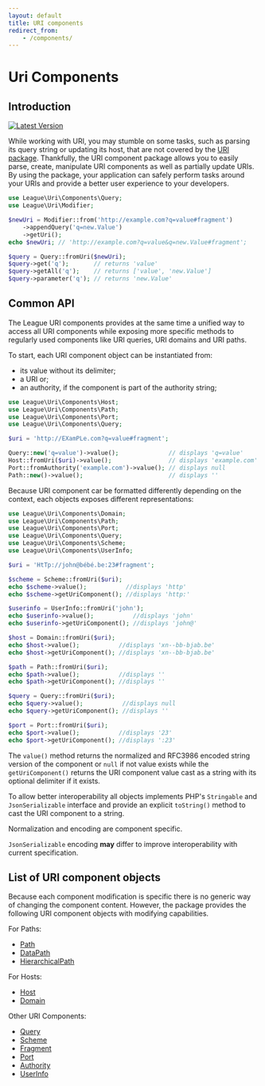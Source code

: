 ```yaml
---
layout: default
title: URI components
redirect_from:
    - /components/
---
```


Uri Components
=======

## Introduction

[![Latest Version](https://img.shields.io/github/release/thephpleague/uri-components.svg?style=flat-square)](https://github.com/thephpleague/uri-components/releases)

While working with URI, you may stumble on some tasks, such as parsing its query string or updating its host,
that are not covered by the [URI package](/uri/7.0/).
Thankfully, the URI component package allows you to easily parse, create, manipulate URI components as well as partially
update URIs. By using the package, your application can safely perform tasks around your URIs and provide a better 
user experience to your developers.

~~~php
use League\Uri\Components\Query;
use League\Uri\Modifier;

$newUri = Modifier::from('http://example.com?q=value#fragment')
    ->appendQuery('q=new.Value')
    ->getUri();
echo $newUri; // 'http://example.com?q=value&q=new.Value#fragment';

$query = Query::fromUri($newUri);
$query->get('q');       // returns 'value'
$query->getAll('q');    // returns ['value', 'new.Value']
$query->parameter('q'); // returns 'new.Value'
~~~

## Common API

The League URI components provides at the same time a unified way to access all URI
components while exposing more specific methods to regularly used components like 
URI queries, URI domains and URI paths.

To start, each URI component object can be instantiated from:

- its value without its delimiter;
- a URI or;
- an authority, if the component is part of the authority string;

~~~php
use League\Uri\Components\Host;
use League\Uri\Components\Path;
use League\Uri\Components\Port;
use League\Uri\Components\Query;

$uri = 'http://EXamPLe.com?q=value#fragment';

Query::new('q=value')->value();              // displays 'q=value'
Host::fromUri($uri)->value();                // displays 'example.com'
Port::fromAuthority('example.com')->value(); // displays null
Path::new()->value();                        // displays ''
~~~ 

Because URI component car be formatted differently depending on the context, each objects exposes
different representations:

~~~php
use League\Uri\Components\Domain;
use League\Uri\Components\Path;
use League\Uri\Components\Port;
use League\Uri\Components\Query;
use League\Uri\Components\Scheme;
use League\Uri\Components\UserInfo;

$uri = 'HtTp://john@bébé.be:23#fragment';

$scheme = Scheme::fromUri($uri);
echo $scheme->value();           //displays 'http'
echo $scheme->getUriComponent(); //displays 'http:'

$userinfo = UserInfo::fromUri('john');
echo $userinfo->value();           //displays 'john'
echo $userinfo->getUriComponent(); //displays 'john@'

$host = Domain::fromUri($uri);
echo $host->value();           //displays 'xn--bb-bjab.be'
echo $host->getUriComponent(); //displays 'xn--bb-bjab.be'

$path = Path::fromUri($uri);
echo $path->value();           //displays ''
echo $path->getUriComponent(); //displays ''

$query = Query::fromUri($uri);
echo $query->value();           //displays null
echo $query->getUriComponent(); //displays ''

$port = Port::fromUri($uri);
echo $port->value();           //displays '23'
echo $port->getUriComponent(); //displays ':23'
~~~

The `value()` method returns the normalized and RFC3986 encoded string version of the component or `null` if not value exists
while the `getUriComponent()` returns the URI component value cast as a string with its optional delimiter if it exists.

To allow better interoperability all objects implements PHP's `Stringable` and `JsonSerializable` interface and provide
an explicit `toString()` method to cast the URI component to a string.

<p class="message-notice">Normalization and encoding are component specific.</p>
<p class="message-notice"><code>JsonSerializable</code> encoding <strong>may</strong> differ to improve interoperability with current specification.</p>

## List of URI component objects

Because each component modification is specific there is no generic way of changing 
the component content. However, the package provides the following URI 
component objects with modifying capabilities.

For Paths:

- [Path](/components/7.0/path/)
- [DataPath](/components/7.0/path/data/)
- [HierarchicalPath](/components/7.0/path/segmented/)

For Hosts:

- [Host](/components/7.0/host/)
- [Domain](/components/7.0/host/domain/)

Other URI Components:

- [Query](/components/7.0/query/)
- [Scheme](/components/7.0/scheme/)
- [Fragment](/components/7.0/fragment/)
- [Port](/components/7.0/port/)
- [Authority](/components/7.0/authority/)
- [UserInfo](/components/7.0/userinfo/)
